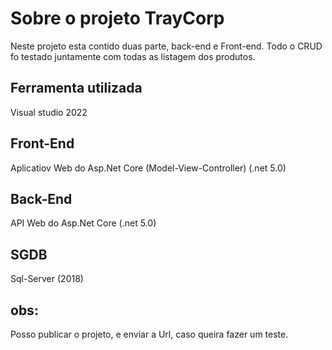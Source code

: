 # Sobre o projeto TrayCorp
Neste projeto esta contido duas parte, back-end e Front-end. Todo o CRUD fo testado juntamente com todas as listagem dos produtos.

## Ferramenta utilizada
Visual studio 2022

## Front-End
Aplicatiov Web do Asp.Net Core (Model-View-Controller) (.net 5.0)

## Back-End
API Web do Asp.Net Core (.net 5.0)

## SGDB
Sql-Server (2018)



## obs:
Posso publicar o projeto, e enviar a Url, caso queira fazer um teste.






